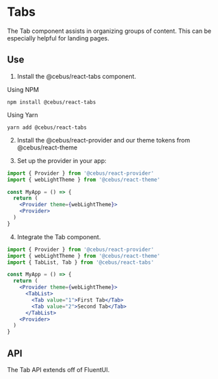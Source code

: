 # Tabs

The Tab component assists in organizing groups of content. This can be especially helpful for landing pages.

## Use

1. Install the @cebus/react-tabs component.

Using NPM

```
npm install @cebus/react-tabs
```

Using Yarn

```
yarn add @cebus/react-tabs
```

2. Install the @cebus/react-provider and our theme tokens from @cebus/react-theme

3. Set up the provider in your app:

```jsx
import { Provider } from '@cebus/react-provider'
import { webLightTheme } from '@cebus/react-theme'

const MyApp = () => {
  return (
    <Provider theme={webLightTheme}>
    <Provider>
  )
}
```

4. Integrate the Tab component.

```jsx
import { Provider } from '@cebus/react-provider'
import { webLightTheme } from '@cebus/react-theme'
import { TabList, Tab } from '@cebus/react-tabs'

const MyApp = () => {
  return (
    <Provider theme={webLightTheme}>
      <TabList>
        <Tab value="1">First Tab</Tab>
        <Tab value="2">Second Tab</Tab>
      </TabList>
    <Provider>
  )
}
```

## API

The Tab API extends off of FluentUI.
